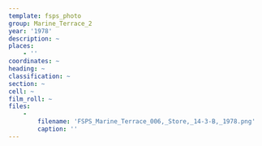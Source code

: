 ```yaml
---
template: fsps_photo
group: Marine_Terrace_2
year: '1978'
description: ~
places:
    - ''
coordinates: ~
heading: ~
classification: ~
section: ~
cell: ~
film_roll: ~
files:
    -
        filename: 'FSPS_Marine_Terrace_006,_Store,_14-3-B,_1978.png'
        caption: ''
---
```

